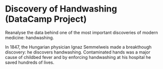 # Discovery of Handwashing (DataCamp Project)
Reanalyse the data behind one of the most important discoveries of modern medicine: handwashing.

In 1847, the Hungarian physician Ignaz Semmelweis made a breakthough discovery: he discovers handwashing. Contaminated hands was a major cause of childbed fever and by enforcing handwashing at his hospital he saved hundreds of lives.
